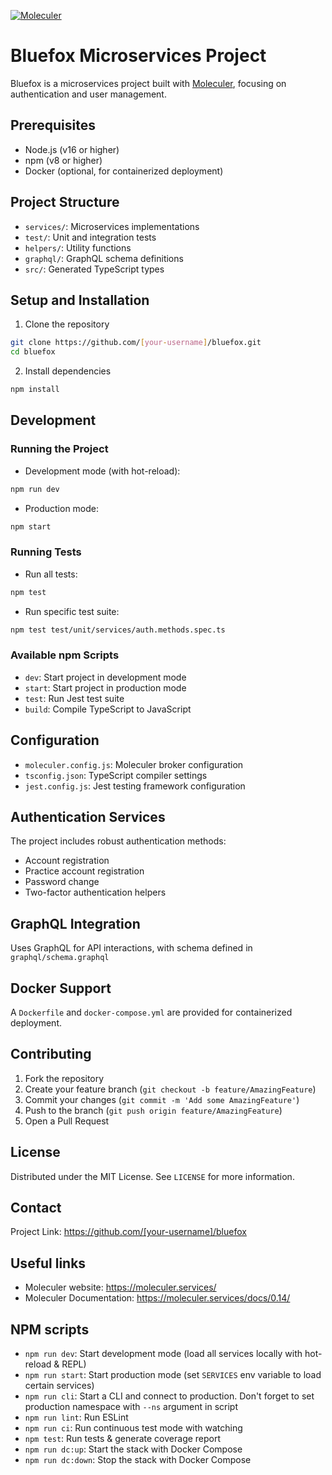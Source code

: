 [![Moleculer](https://badgen.net/badge/Powered%20by/Moleculer/0e83cd)](https://moleculer.services)

# Bluefox Microservices Project

Bluefox is a microservices project built with [Moleculer](https://moleculer.services/), focusing on authentication and user management.

## Prerequisites

- Node.js (v16 or higher)
- npm (v8 or higher)
- Docker (optional, for containerized deployment)

## Project Structure

- `services/`: Microservices implementations
- `test/`: Unit and integration tests
- `helpers/`: Utility functions
- `graphql/`: GraphQL schema definitions
- `src/`: Generated TypeScript types

## Setup and Installation

1. Clone the repository
```bash
git clone https://github.com/[your-username]/bluefox.git
cd bluefox
```

2. Install dependencies
```bash
npm install
```

## Development

### Running the Project

- Development mode (with hot-reload):
```bash
npm run dev
```

- Production mode:
```bash
npm start
```

### Running Tests

- Run all tests:
```bash
npm test
```

- Run specific test suite:
```bash
npm test test/unit/services/auth.methods.spec.ts
```

### Available npm Scripts

- `dev`: Start project in development mode
- `start`: Start project in production mode
- `test`: Run Jest test suite
- `build`: Compile TypeScript to JavaScript

## Configuration

- `moleculer.config.js`: Moleculer broker configuration
- `tsconfig.json`: TypeScript compiler settings
- `jest.config.js`: Jest testing framework configuration

## Authentication Services

The project includes robust authentication methods:
- Account registration
- Practice account registration
- Password change
- Two-factor authentication helpers

## GraphQL Integration

Uses GraphQL for API interactions, with schema defined in `graphql/schema.graphql`

## Docker Support

A `Dockerfile` and `docker-compose.yml` are provided for containerized deployment.

## Contributing

1. Fork the repository
2. Create your feature branch (`git checkout -b feature/AmazingFeature`)
3. Commit your changes (`git commit -m 'Add some AmazingFeature'`)
4. Push to the branch (`git push origin feature/AmazingFeature`)
5. Open a Pull Request

## License

Distributed under the MIT License. See `LICENSE` for more information.

## Contact

Project Link: https://github.com/[your-username]/bluefox


## Useful links

* Moleculer website: https://moleculer.services/
* Moleculer Documentation: https://moleculer.services/docs/0.14/

## NPM scripts

- `npm run dev`: Start development mode (load all services locally with hot-reload & REPL)
- `npm run start`: Start production mode (set `SERVICES` env variable to load certain services)
- `npm run cli`: Start a CLI and connect to production. Don't forget to set production namespace with `--ns` argument in script
- `npm run lint`: Run ESLint
- `npm run ci`: Run continuous test mode with watching
- `npm test`: Run tests & generate coverage report
- `npm run dc:up`: Start the stack with Docker Compose
- `npm run dc:down`: Stop the stack with Docker Compose
